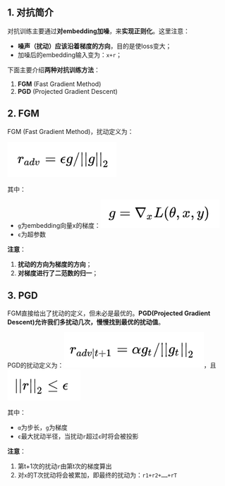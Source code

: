
## 1. 对抗简介
对抗训练主要通过**对embedding加噪**，来**实现正则化**。这里注意：
- **噪声（扰动）应该沿着梯度的方向**，目的是使loss变大；
- 加噪后的embedding输入变为：`x+r`；

下面主要介绍**两种对抗训练方法**：
1. **FGM** (Fast Gradient Method)
2. **PGD** (Projected Gradient Descent)

## 2. FGM
FGM (Fast Gradient Method)，扰动定义为：

![](images/fgm-r.png)

其中：
- `g`为embedding向量x的梯度：![](images/fgm-g.png)
- `ϵ`为超参数

**注意**：
1. **扰动的方向为梯度的方向**；
2. **对梯度进行了二范数的归一**；

## 3. PGD
FGM直接给出了扰动的定义，但未必是最优的。**PGD(Projected Gradient Descent)允许我们多扰动几次，慢慢找到最优的扰动值**。

PGD的扰动定义为：![](images/pgd-r.png)，且![](images/pgd-r2.png)

其中：
- `α`为步长，`g`为梯度
- `ϵ`最大扰动半径，当扰动`r`超过`ϵ`时将会被投影

**注意**：
1. 第t+1次的扰动`r`由第t次的梯度算出
2. 对`x`的T次扰动将会被累加，即最终的扰动为：`r1+r2+……+rT`


